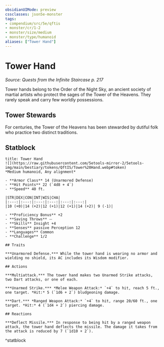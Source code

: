 ```yaml
---
obsidianUIMode: preview
cssclasses: json5e-monster
tags:
- compendium/src/5e/qftis
- monster/cr/1-2
- monster/size/medium
- monster/type/humanoid
aliases: ["Tower Hand"]
---
```

# Tower Hand
*Source: Quests from the Infinite Staircase p. 217*  

Tower hands belong to the Order of the Night Sky, an ancient society of martial artists who protect the sages of the Tower of the Heavens. They rarely speak and carry few worldly possessions.

## Tower Stewards

For centuries, the Tower of the Heavens has been stewarded by dutiful folk who practice two distinct traditions.

## Statblock

```ad-statblock
title: Tower Hand
![](https://raw.githubusercontent.com/5etools-mirror-2/5etools-img/main/bestiary/tokens/QftIS/Tower%20Hand.webp#token)
*Medium humanoid, Any alignment*

- **Armor Class** 14 (Unarmored Defense)
- **Hit Points** 22 (`4d8 + 4`)
- **Speed** 40 ft.

|STR|DEX|CON|INT|WIS|CHA|
|:---:|:---:|:---:|:---:|:---:|:---:|
|10 (+0)|14 (+2)|12 (+1)|12 (+1)|14 (+2)| 9 (-1)|

- **Proficiency Bonus** +2
- **Saving Throws** ⏤
- **Skills** Insight +4
- **Senses** passive Perception 12
- **Languages** Common
- **Challenge** 1/2

## Traits

***Unarmored Defense.*** While the tower hand is wearing no armor and wielding no shield, its AC includes its Wisdom modifier.

## Actions

***Multiattack.*** The tower hand makes two Unarmed Strike attacks, two Dart attacks, or one of each.

***Unarmed Strike.*** *Melee Weapon Attack:* `+4` to hit, reach 5 ft., one target. *Hit:* 5 (`1d6 + 2`) bludgeoning damage.

***Dart.*** *Ranged Weapon Attack:* `+4` to hit, range 20/60 ft., one target. *Hit:* 4 (`1d4 + 2`) piercing damage.

## Reactions

***Deflect Missile.*** In response to being hit by a ranged weapon attack, the tower hand deflects the missile. The damage it takes from the attack is reduced by 7 (`1d10 + 2`).
```
^statblock